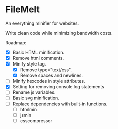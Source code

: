 # FileMelt
An everything minifier for websites.

Write clean code while minimizing bandwidth costs.

Roadmap:
- [x] Basic HTML minification.
- [x] Remove html comments.
- [x] Minify style tag.
    - [x] Remove type="text/css".
    - [x] Remove spaces and newlines.
- [ ] Minify hexcodes in style attributes.
- [x] Setting for removing console.log statements
- [ ] Rename js variables.
- [ ] Basic svg minification.
- [ ] Replace dependencies with built-in functions.
    - [ ] htmlmin
    - [ ] jsmin
    - [ ] csscompressor